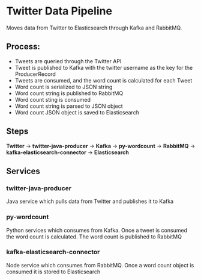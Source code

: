 # Twitter Data Pipeline

Moves data from Twitter to Elasticsearch through Kafka and RabbitMQ.

## Process:
- Tweets are queried through the Twitter API
- Tweet is published to Kafka with the twitter username as the key for the ProducerRecord
- Tweets are consumed, and the word count is calculated for each Tweet
- Word count is serialized to JSON string
- Word count string is published to RabbitMQ
- Word count sting is consumed
- Word count string is parsed to JSON object
- Word count JSON object is saved to Elasticsearch

## Steps
__Twitter__ &rarr; __twitter-java-producer__ &rarr; __Kafka__ &rarr; __py-wordcount__ &rarr; __RabbitMQ__ &rarr; __kafka-elasticsearch-connector__ &rarr; __Elasticsearch__

## Services

### twitter-java-producer
Java service which pulls data from Twitter and publishes it to Kafka

### py-wordcount
Python services which consumes from Kafka. Once a tweet is consumed the word count is calculated. The word count is published to RabbitMQ

### kafka-elasticsearch-connector
Node service which consumes from RabbitMQ. Once a word count object is consumed it is stored to Elasticsearch

